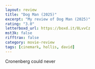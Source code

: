 ```yaml
---
layout: review
title: "Dog Man (2025)"
excerpt: "My review of Dog Man (2025)"
rating: "3.0"
letterboxd_url: https://boxd.it/8LvvCz
mst3k: false
rifftrax: false
category: movie-review
tags: [cinemark, hollis, david]
---
```


Cronenberg could never
